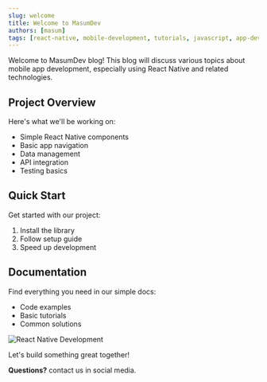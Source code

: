 ```yaml
---
slug: welcome
title: Welcome to MasumDev
authors: [masum]
tags: [react-native, mobile-development, tutorials, javascript, app-development]
---
```


Welcome to MasumDev blog! This blog will discuss various topics about mobile app development, especially using React Native and related technologies.

<!-- truncate -->

## Project Overview

Here's what we'll be working on:

- Simple React Native components
- Basic app navigation
- Data management
- API integration
- Testing basics

## Quick Start

Get started with our project:

1. Install the library
2. Follow setup guide
3. Speed up development

## Documentation

Find everything you need in our simple docs:

- Code examples
- Basic tutorials
- Common solutions

![React Native Development](https://upload.wikimedia.org/wikipedia/commons/thumb/a/a7/React-icon.svg/250px-React-icon.svg.png)

Let's build something great together!

**Questions?** contact us in social media.

